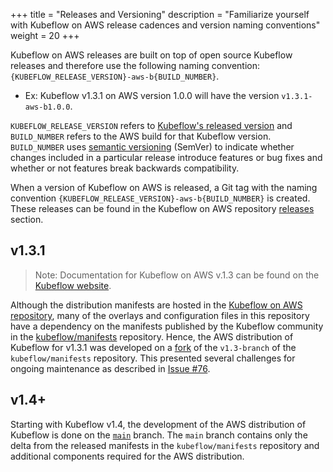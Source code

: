 +++
title = "Releases and Versioning"
description = "Familiarize yourself with Kubeflow on AWS release cadences and version naming conventions"
weight = 20
+++

Kubeflow on AWS releases are built on top of open source Kubeflow releases and therefore use the following naming convention: `{KUBEFLOW_RELEASE_VERSION}-aws-b{BUILD_NUMBER}`.

* Ex: Kubeflow v1.3.1 on AWS version 1.0.0 will have the version `v1.3.1-aws-b1.0.0`.

`KUBEFLOW_RELEASE_VERSION` refers to [Kubeflow's released version](https://github.com/kubeflow/manifests/releases) and `BUILD_NUMBER` refers to the AWS build for that Kubeflow version. `BUILD_NUMBER` uses [semantic versioning](https://semver.org/) (SemVer) to indicate whether changes included in a particular release introduce features or bug fixes and whether or not features break backwards compatibility.

When a version of Kubeflow on AWS is released, a Git tag with the naming convention `{KUBEFLOW_RELEASE_VERSION}-aws-b{BUILD_NUMBER}` is created. These releases can be found in the Kubeflow on AWS repository [releases](https://github.com/awslabs/kubeflow-manifests/releases) section.

## v1.3.1

> Note: Documentation for Kubeflow on AWS v.1.3 can be found on the [Kubeflow website](https://v1-3-branch.kubeflow.org/docs/distributions/aws/).

Although the distribution manifests are hosted in the [Kubeflow on AWS repository](https://github.com/awslabs/kubeflow-manifests), many of the overlays and configuration files in this repository have a dependency on the manifests published by the Kubeflow community in the [kubeflow/manifests](https://github.com/kubeflow/manifests) repository. Hence, the AWS distribution of Kubeflow for v1.3.1 was developed on a [fork](https://github.com/awslabs/kubeflow-manifests/tree/v1.3-branch) of the `v1.3-branch` of the `kubeflow/manifests` repository. This presented several challenges for ongoing maintenance as described in [Issue #76](https://github.com/awslabs/kubeflow-manifests/issues/76).

## v1.4+

Starting with Kubeflow v1.4, the development of the AWS distribution of Kubeflow is done on the [`main`](https://github.com/awslabs/kubeflow-manifests/tree/main) branch. The `main` branch contains only the delta from the released manifests in the `kubeflow/manifests` repository and additional components required for the AWS distribution.

